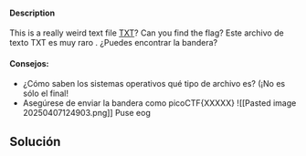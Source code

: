 #### Description

This is a really weird text file [TXT](https://jupiter.challenges.picoctf.org/static/e7e5d188621ee705ceeb0452525412ef/flag.txt)? Can you find the flag?
Este archivo de texto TXT es muy raro . ¿Puedes encontrar la bandera?

#### Consejos:
* ¿Cómo saben los sistemas operativos qué tipo de archivo es? (¡No es sólo el final!
* Asegúrese de enviar la bandera como picoCTF{XXXXX}
![[Pasted image 20250407124903.png]]
Puse eog 


## Solución
```

```